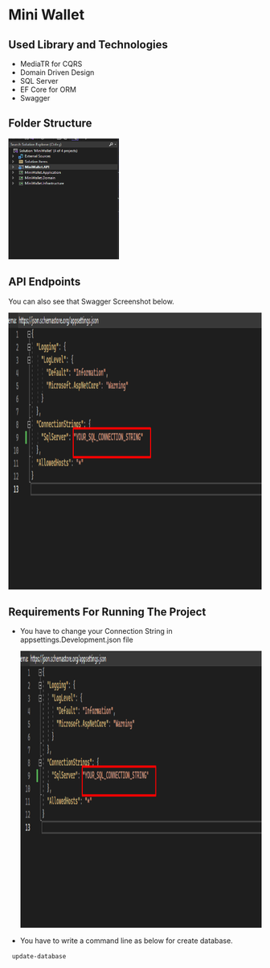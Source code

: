 # Mini Wallet

## Used Library and Technologies

 - MediaTR for CQRS
 - Domain Driven Design
 - SQL Server 
 - EF Core for ORM
 - Swagger

## Folder Structure
<p>
    <img src="https://github.com/yilmazsalihcan/MiniWallet/blob/master/Folder-Structure.png" width="220" height="240" />
</p>


## API Endpoints
 You can also see that Swagger Screenshot below.
 <p>
    <img src="https://github.com/yilmazsalihcan/MiniWallet/blob/master/AppSettings.png" width="550" height="550" />
  </p>
	
## Requirements For Running The Project
	
- You have to change your Connection String in appsettings.Development.json file 		
  <p>
    <img src="https://github.com/yilmazsalihcan/MiniWallet/blob/master/AppSettings.png" width="550" height="550" />
  </p>
- You have to write a command line as below for create database. 
```
 update-database
```







	



	
